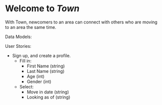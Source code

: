 # Welcome to *Town*

With Town, newcomers to an area can connect with others who are moving to an area the same time.

Data Models:

User Stories:
- Sign up, and create a profile.
  - Fill in:
    - First Name (string)
    - Last Name (string)
    - Age (int)
    - Gender (int) 
  - Select:
    - Move in date (string)
    - Looking as of (string)
    
